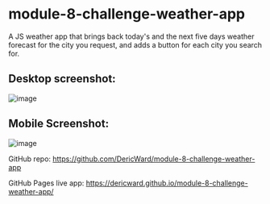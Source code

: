 # module-8-challenge-weather-app
A JS weather app that brings back today's and the next five days weather forecast for the city you request, and adds a button for each city you search for.

## Desktop screenshot:
![image](https://user-images.githubusercontent.com/50495939/217392463-64704384-b014-4dbc-a6a3-0ed3715598a7.png)
## Mobile Screenshot:
![image](https://user-images.githubusercontent.com/50495939/217392540-593199b8-c7e0-458c-9ecd-ad54f2087ec2.png)

GitHub repo: https://github.com/DericWard/module-8-challenge-weather-app

GitHub Pages live app: https://dericward.github.io/module-8-challenge-weather-app/

